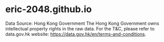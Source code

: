 # eric-2048.github.io
Data Source: Hong Kong Government
The Hong Kong Government owns intellectual property rights in the raw data. For the T&C, please refer to data.gov.hk website: https://data.gov.hk/en/terms-and-conditions.
